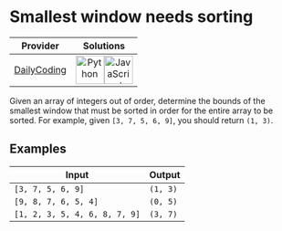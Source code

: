 # Smallest window needs sorting

<!-- INFO TABLE BEGIN -->

| Provider                                              | Solutions                                                                                                                                                                                                                                                                                                    |
| :---------------------------------------------------: | :----------------------------------------------------------------------------------------------------------------------------------------------------------------------------------------------------------------------------------------------------------------------------------------------------------: |
| [DailyCoding](../../../docs/providers/DailyCoding.md) | [<img src="https://res.cloudinary.com/rascaltwo/image/upload/v1631924087/python_xzdlti.svg" alt="Python" title="Python" width="50" />](solve.py)[<img src="https://res.cloudinary.com/rascaltwo/image/upload/v1631924076/javascript_ehszr7.svg" alt="JavaScript" title="JavaScript" width="50" />](solve.js) |

<!-- INFO TABLE END -->

Given an array of integers out of order, determine the bounds of the smallest window that must be sorted in order for the entire array to be sorted. For example, given `[3, 7, 5, 6, 9]`, you should return `(1, 3)`.

## Examples

| Input                         | Output   |
| ----------------------------- | -------- |
| `[3, 7, 5, 6, 9]`             | `(1, 3)` |
| `[9, 8, 7, 6, 5, 4]`          | `(0, 5)` |
| `[1, 2, 3, 5, 4, 6, 8, 7, 9]` | `(3, 7)` |
